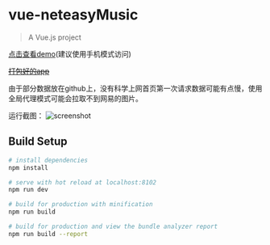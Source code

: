 # vue-neteasyMusic

> A Vue.js project

[点击查看demo](https://iCharlesZ.github.io/vue-neteasyMusic/dist/)(建议使用手机模式访问)

~~[打包好的app](https://github.com/iCharlesZ/vue-neteasyMusic/releases)~~

由于部分数据放在github上，没有科学上网首页第一次请求数据可能有点慢，使用全局代理模式可能会拉取不到网易的图片。

运行截图：
![screenshot](https://raw.githubusercontent.com/iCharlesZ/vue-neteasyMusic/master/src/assets/images/screenshot/screenshot.jpg)


## Build Setup

``` bash
# install dependencies
npm install

# serve with hot reload at localhost:8102
npm run dev

# build for production with minification
npm run build

# build for production and view the bundle analyzer report
npm run build --report
```